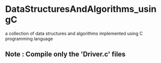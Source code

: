 # DataStructuresAndAlgorithms_usingC
 a collection of data structures and algorithms implemented using C programming language

## Note : Compile only the 'Driver.c' files

